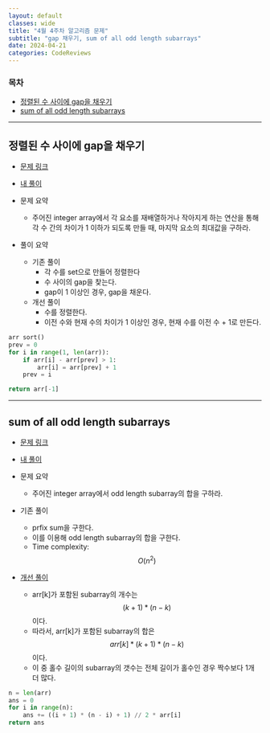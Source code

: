 ```yaml
---
layout: default
classes: wide
title: "4월 4주차 알고리즘 문제"
subtitle: "gap 채우기, sum of all odd length subarrays"
date: 2024-04-21
categories: CodeReviews
---
```


### 목차

- [정렬된 수 사이에 gap을 채우기](#정렬된-수-사이에-gap을-채우기)
- [sum of all odd length subarrays](#sum-of-all-odd-length-subarrays)

---

## 정렬된 수 사이에 gap을 채우기

- [문제 링크](https://leetcode.com/problems/maximum-element-after-decreasing-and-rearranging/description/)
- [내 풀이](https://github.com/kaestro/algorithms_v3/commit/4d05a526eabd8241f08d206d321e807fa5017fb8)

- 문제 요약
  - 주어진 integer array에서 각 요소를 재배열하거나 작아지게 하는 연산을 통해 각 수 간의 차이가 1 이하가 되도록 만들 때, 마지막 요소의 최대값을 구하라.
- 풀이 요약
  - 기존 풀이
    - 각 수를 set으로 만들어 정렬한다
    - 수 사이의 gap을 찾는다.
    - gap이 1 이상인 경우, gap을 채운다.
  - 개선 풀이
    - 수를 정렬한다.
    - 이전 수와 현재 수의 차이가 1 이상인 경우, 현재 수를 이전 수 + 1로 만든다.

```python
arr sort()
prev = 0
for i in range(1, len(arr)):
    if arr[i] - arr[prev] > 1:
        arr[i] = arr[prev] + 1
    prev = i

return arr[-1]
```

---

## sum of all odd length subarrays

- [문제 링크](https://leetcode.com/problems/sum-of-all-odd-length-subarrays/)
- [내 풀이](https://github.com/kaestro/algorithms_v3/commit/cd8f5cd113d3a4f802efe154e84989e8746f9ab9)

- 문제 요약
  - 주어진 integer array에서 odd length subarray의 합을 구하라.
- 기존 풀이
  - prfix sum을 구한다.
  - 이를 이용해 odd length subarray의 합을 구한다.
  - Time complexity: $$O(n^2)$$
- [개선 풀이](https://leetcode.com/problems/sum-of-all-odd-length-subarrays/solutions/854184/java-c-python-o-n-time-o-1-space/?source=submission-ac)
  - arr[k]가 포함된 subarray의 개수는 $$(k+1) * (n-k)$$이다.
  - 따라서, arr[k]가 포함된 subarray의 합은 $$arr[k] * (k+1) * (n-k)$$이다.
  - 이 중 홀수 길이의 subarray의 갯수는 전체 길이가 홀수인 경우 짝수보다 1개 더 많다.

```python
n = len(arr)
ans = 0
for i in range(n):
    ans += ((i + 1) * (n - i) + 1) // 2 * arr[i]
return ans
```
